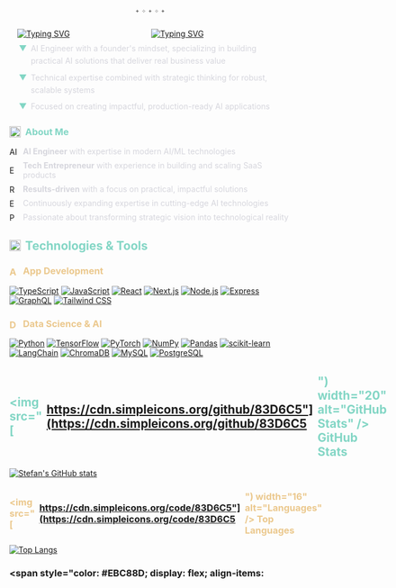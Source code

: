 <div align="center" style="margin: 0.5em 0 0.8em 0;"></div>

<div align="center" style="
  font-family: 'Fira Code', monospace;
  color: #737373;
  font-size: 0.9em;
  margin: -0.5em 0 1.2em 0;
  letter-spacing: 0.3em;
  line-height: 1.5;
">
  <span>✦</span><span>✧</span><span>✦</span><span>✧</span><span>✦</span>
</div>


<div style="display: flex; flex-direction: row; align-items: center; justify-content: space-between; margin: 0 auto; max-width: 800px; padding: 0 1em;">
  <a href="https://git.io/typing-svg" style="flex-grow: 1;">
    <img src="https://readme-typing-svg.demolab.com?font=Fira+Code&weight=500&size=20&duration=3000&pause=1000&color=83D6C5&vCenter=true&width=50%25&lines=ethR" alt="Typing SVG" style="margin: 0.5em 0;" />
  </a>
  <a href="https://git.io/typing-svg" style="flex-grow: 1;">
    <img src="https://readme-typing-svg.demolab.com?font=Fira+Code&weight=500&size=20&duration=3000&pause=1000&color=83D6C5&vCenter=true&width=50%25&lines=Building+intelligent+solutions+with+AI;Transforming+ideas+into+scalable+product" alt="Typing SVG" style="margin: 0.5em 0;" />
  </a>
</div>

<div style="
  max-width: 800px;
  margin: 0 auto;
  padding: 0 1.2em;
  color: #D6D6DD;
  line-height: 1.6;
  font-size: 1em;">
  <div style="display: flex; align-items: flex-start; margin-bottom: 0.5em;">
    <span style="color: #83D6C5; margin-right: 0.5em;">▼</span>
    <span>AI Engineer with a founder's mindset, specializing in building practical AI solutions that deliver real business value</span>
  </div>
  <div style="display: flex; align-items: flex-start; margin-bottom: 0.5em;">
    <span style="color: #83D6C5; margin-right: 0.5em;">▼</span>
    <span>Technical expertise combined with strategic thinking for robust, scalable systems</span>
  </div>
  <div style="display: flex; align-items: flex-start;">
    <span style="color: #83D6C5; margin-right: 0.5em;">▼</span>
    <span>Focused on creating impactful, production-ready AI applications</span>
  </div>
</div>

### <span style="color: #83D6C5; display: flex; align-items: center; gap: 8px;"><img src="https://cdn.simpleicons.org/rocket/83D6C5" width="20" alt="About Me" /> About Me</span>
<ul style="list-style-type: none; padding-left: 0; margin-left: 0;">
  <li style="display: flex; align-items: center; gap: 8px; margin-bottom: 8px;"><img src="https://cdn.simpleicons.org/lightbulb/83D6C5" width="16" alt="AI" /> <span style="color: #D6D6DD"><strong>AI Engineer</strong> with expertise in modern AI/ML technologies</span></li>
  <li style="display: flex; align-items: center; gap: 8px; margin-bottom: 8px;"><img src="https://cdn.simpleicons.org/building/83D6C5" width="16" alt="Entrepreneur" /> <span style="color: #D6D6DD"><strong>Tech Entrepreneur</strong> with experience in building and scaling SaaS products</span></li>
  <li style="display: flex; align-items: center; gap: 8px; margin-bottom: 8px;"><img src="https://cdn.simpleicons.org/target/83D6C5" width="16" alt="Results" /> <span style="color: #D6D6DD"><strong>Results-driven</strong> with a focus on practical, impactful solutions</span></li>
  <li style="display: flex; align-items: center; gap: 8px; margin-bottom: 8px;"><img src="https://cdn.simpleicons.org/magnify/83D6C5" width="16" alt="Expertise" /> <span style="color: #D6D6DD">Continuously expanding expertise in cutting-edge AI technologies</span></li>
  <li style="display: flex; align-items: center; gap: 8px;"><img src="https://cdn.simpleicons.org/rocketlaunch/83D6C5" width="16" alt="Passion" /> <span style="color: #D6D6DD">Passionate about transforming strategic vision into technological reality</span></li>
</ul>

## <span style="color: #83D6C5; display: flex; align-items: center; gap: 8px;"><img src="https://cdn.simpleicons.org/tools/83D6C5" width="20" alt="Technologies" /> Technologies & Tools</span>

### <span style="color: #EBC88D; display: flex; align-items: center; gap: 8px;"><img src="https://cdn.simpleicons.org/code/83D6C5" width="16" alt="App Development" /> App Development</span>
[![TypeScript](https://img.shields.io/badge/TypeScript-0D1117?style=flat&logo=typescript&logoColor=83D6C5)](https://www.typescriptlang.org/)
[![JavaScript](https://img.shields.io/badge/JavaScript-0D1117?style=flat&logo=javascript&logoColor=83D6C5)](https://developer.mozilla.org/en-US/docs/Web/JavaScript)
[![React](https://img.shields.io/badge/React-0D1117?style=flat&logo=react&logoColor=83D6C5)](https://reactjs.org/)
[![Next.js](https://img.shields.io/badge/Next.js-0D1117?style=flat&logo=nextdotjs&logoColor=83D6C5)](https://nextjs.org/)
[![Node.js](https://img.shields.io/badge/Node.js-0D1117?style=flat&logo=nodedotjs&logoColor=83D6C5)](https://nodejs.org/)
[![Express](https://img.shields.io/badge/Express-0D1117?style=flat&logo=express&logoColor=83D6C5)](https://expressjs.com/)
[![GraphQL](https://img.shields.io/badge/GraphQL-0D1117?style=flat&logo=graphql&logoColor=83D6C5)](https://graphql.org/)
[![Tailwind CSS](https://img.shields.io/badge/Tailwind_CSS-0D1117?style=flat&logo=tailwindcss&logoColor=83D6C5)](https://tailwindcss.com/)

### <span style="color: #EBC88D; display: flex; align-items: center; gap: 8px;"><img src="https://cdn.simpleicons.org/brain/83D6C5" width="16" alt="Data Science & AI" /> Data Science & AI</span>
[![Python](https://img.shields.io/badge/Python-0D1117?style=flat&logo=python&logoColor=83D6C5)](https://www.python.org/)
[![TensorFlow](https://img.shields.io/badge/TensorFlow-0D1117?style=flat&logo=tensorflow&logoColor=83D6C5)](https://www.tensorflow.org/)
[![PyTorch](https://img.shields.io/badge/PyTorch-0D1117?style=flat&logo=pytorch&logoColor=83D6C5)](https://pytorch.org/)
[![NumPy](https://img.shields.io/badge/NumPy-0D1117?style=flat&logo=numpy&logoColor=83D6C5)](https://numpy.org/)
[![Pandas](https://img.shields.io/badge/Pandas-0D1117?style=flat&logo=pandas&logoColor=83D6C5)](https://pandas.pydata.org/)
[![scikit-learn](https://img.shields.io/badge/scikit--learn-0D1117?style=flat&logo=scikit-learn&logoColor=83D6C5)](https://scikit-learn.org/)
[![LangChain](https://img.shields.io/badge/LangChain-0D1117?style=flat&logo=langchain&logoColor=83D6C5)](https://python.langchain.com/)
[![ChromaDB](https://img.shields.io/badge/ChromaDB-0D1117?style=flat&logo=chromium&logoColor=83D6C5)](https://www.trychroma.com/)
[![MySQL](https://img.shields.io/badge/MySQL-0D1117?style=flat&logo=mysql&logoColor=83D6C5)](https://www.mysql.com/)
[![PostgreSQL](https://img.shields.io/badge/PostgreSQL-0D1117?style=flat&logo=postgresql&logoColor=83D6C5)](https://www.postgresql.org/)


## <span style="color: #83D6C5; display: flex; align-items: center; gap: 8px;"><img src="[https://cdn.simpleicons.org/github/83D6C5"](https://cdn.simpleicons.org/github/83D6C5") width="20" alt="GitHub Stats" /> GitHub Stats</span>

[![Stefan's GitHub stats](https://github-readme-stats.vercel.app/api?username=ethrdev&show_icons=true&theme=github_dark&bg_color=0D1117&hide_border=true&title_color=83D6C5&text_color=D6D6DD&icon_color=E394DC&ring_color=EBC88D&include_all_commits=true&count_private=true)](https://github.com/ethrdev)

### <span style="color: #EBC88D; display: flex; align-items: center; gap: 8px;"><img src="[https://cdn.simpleicons.org/code/83D6C5"](https://cdn.simpleicons.org/code/83D6C5") width="16" alt="Languages" /> Top Languages</span>
[![Top Langs](https://github-readme-stats.vercel.app/api/top-langs/?username=ethrdev&layout=compact&theme=github_dark&bg_color=0D1117&hide_border=true&title_color=83D6C5&text_color=D6D6DD&hide=html,css,scss&langs_count=6)](https://github.com/ethrdev)

### <span style="color: #EBC88D; display: flex; align-items:
